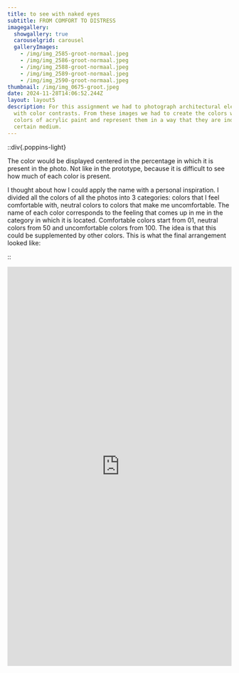 ```yaml
---
title: to see with naked eyes
subtitle: FROM COMFORT TO DISTRESS
imagegallery:
  showgallery: true
  carouselgrid: carousel
  galleryImages:
    - /img/img_2585-groot-normaal.jpeg
    - /img/img_2586-groot-normaal.jpeg
    - /img/img_2588-groot-normaal.jpeg
    - /img/img_2589-groot-normaal.jpeg
    - /img/img_2590-groot-normaal.jpeg
thumbnail: /img/img_0675-groot.jpeg
date: 2024-11-28T14:06:52.244Z
layout: layout5
description: For this assignment we had to photograph architectural elements
  with color contrasts. From these images we had to create the colors with 6
  colors of acrylic paint and represent them in a way that they are indexed to a
  certain medium.
---
```

::div{.poppins-light}

The color would be displayed centered in the percentage in which it is present in the photo. Not like in the prototype, because it is difficult to see how much of each color is present.

I thought about how I could apply the name with a personal inspiration. I divided all the colors of all the photos into 3 categories: colors that I feel comfortable with, neutral colors to colors that make me uncomfortable. The name of each color corresponds to the feeling that comes up in me in the category in which it is located. Comfortable colors start from 01, neutral colors from 50 and uncomfortable colors from 100. The idea is that this could be supplemented by other colors. This is what the final arrangement looked like:

::



<div style="padding:177.78% 0 0 0;position:relative;"><iframe src="https://player.vimeo.com/video/1040807188?badge=0&amp;autopause=0&amp;player_id=0&amp;app_id=58479" frameborder="0" allow="autoplay; fullscreen; picture-in-picture; clipboard-write" style="position:absolute;top:0;left:0;width:100%;height:100%;" title="IMG_2587"></iframe></div><script src="https://player.vimeo.com/api/player.js"></script>